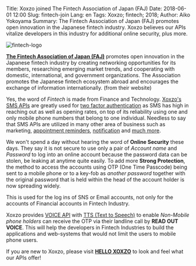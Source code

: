 Title: Xoxzo joined The Fintech Association of Japan (FAJ)
Date: 2018-06-01 12:00
Slug: fintech-join
Lang: en
Tags: Xoxzo; fintech; 2018;
Author: Aiko Yokoyama
Summary: The Fintech Association of Japan (FAJ) promotes open innovation in the Japanese fintech industry. Xoxzo believes our APIs vitalize developers in this industry for additional online security, plus more.

![fintech-logo](/images/client-logo/fintech-logo.png)

[**The Fintech Association of Japan (FAJ)**](https://fintechjapan.org/en/about) promotes open innovation in the Japanese fintech industry by creating networking opportunities for its members, researching emerging market trends, and cooperating with domestic, international, and government organizations. The Association promotes the Japanese fintech ecosystem abroad and encourages the exchange of information internationally. (from their website)

Yes, the word of *Fintech* is made from Finance and Technology. [Xoxzo's SMS APIs](https://www.xoxzo.com/en/about/sms-api/) are greatly used for [two factor authentication](https://www.xoxzo.com/en/about/use-cases/two-factor-authentication/) as SMS has high in reaching out as well as opening rates, on top of its reliability using one and only mobile phone numbers that belong to one individual. Needless to say that SMS APIs are utilized in many other area of business such as marketing, [appointment reminders](https://www.xoxzo.com/en/about/use-cases/appointment-reminder/), [notification](https://www.xoxzo.com/en/about/use-cases/customer-alert-and-notification/) and [much more](https://www.xoxzo.com/en/about/use-cases/). 

We won't spend a day without hearing the word of **Online Security** these days. They say it is not secure to use only a pair of *Account name* and *Password* to log into an online account because the password data can be stolen, be leaking at anytime quite easily. To add more **Strong Protection**, the method to access the accounts using OTP (One Time Passcode) being sent to a mobile phone or to a key-fob as *another password* together with the original password that is held within the head of the account holder is now spreading widely.

This is used for the log ins of SNS or Email accounts, not only for the accounts of Financial accounts in Fintech Industry.

Xoxzo provides [VOICE API](https://www.xoxzo.com/en/about/voice-api/) with [TTS (Text to Speech)](https://www.xoxzo.com/en/about/utilities-api/) to enable *Non-Mobile phone holders* can receive the OTP via their landline call by **READ OUT VOICE**. This will help the developers in Fintech Industries to build the applications and web-systems that would not limit the users to mobile phone users.

If you are new to Xoxzo, please visit [**HELLO XOXZO**](https://hello.xoxzo.com/en/) to look and feel what our APIs offer!
